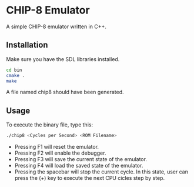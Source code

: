 # CHIP-8 Emulator
A simple CHIP-8 emulator written in C++.
## Installation
Make sure you have the SDL libraries installed.
```Bash
cd bin 
cmake . 
make 
```
A file named chip8 should have been generated.
## Usage
To execute the binary file, type this:
```Bash
./chip8 <Cycles per Second> <ROM Filename>
```
- Pressing F1 will reset the emulator.
- Pressing F2 will enable the debugger.
- Pressing F3 will save the current state of the emulator.
- Pressing F4 will load the saved state of the emulator.
- Pressing the spacebar will stop the current cycle. In this state, user can press the (+) key to execute the next CPU cicles step by step.

